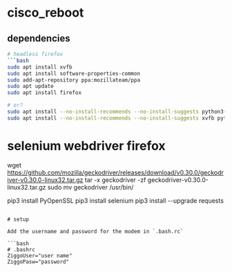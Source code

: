 # cisco_reboot

## dependencies

```bash
# headless firefox
```bash
sudo apt install xvfb
sudo apt install software-properties-common
sudo add-apt-repository ppa:mozillateam/ppa
sudo apt update
sudo apt install firefox

# or?
sudo apt install --no-install-recommends --no-install-suggests python3-selenium
sudo apt install --no-install-recommends --no-install-suggests xvfb python3-xvfbwrapper libgtk-3-0 libdbus-glib-1-2
```

# selenium webdriver firefox
wget https://github.com/mozilla/geckodriver/releases/download/v0.30.0/geckodriver-v0.30.0-linux32.tar.gz
tar -x geckodriver -zf geckodriver-v0.30.0-linux32.tar.gz
sudo mv geckodriver /usr/bin/

pip3 install PyOpenSSL
pip3 install selenium
pip3 install --upgrade requests
```

# setup

Add the username and password for the modem in `.bash.rc`

```bash
# .bashrc
ZiggoUser="user name"
ZiggoPasw="password"
```
